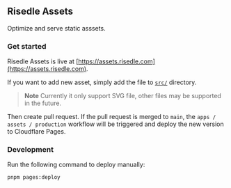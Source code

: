 ## Risedle Assets

Optimize and serve static asssets.

### Get started

Risedle Assets is live at
[https://assets.risedle.com](https://assets.risedle.com).

If you want to add new asset, simply add the file to [`src/`](./src) directory.

> **Note** Currently it only support SVG file, other files may be supported in
> the future.

Then create pull request. If the pull request is merged to `main`, the
`apps / assets / production` workflow will be triggered and deploy the new
version to Cloudflare Pages.

### Development

Run the following command to deploy manually:

```sh
pnpm pages:deploy
```
